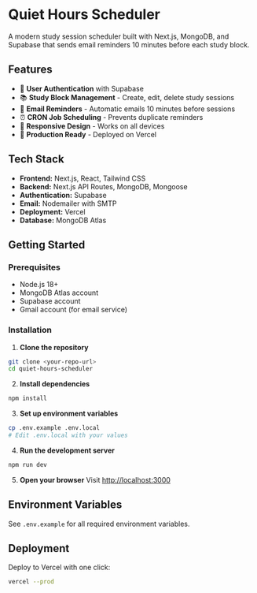 # Quiet Hours Scheduler

A modern study session scheduler built with Next.js, MongoDB, and Supabase that sends email reminders 10 minutes before each study block.

## Features

- 🔐 **User Authentication** with Supabase
- 📚 **Study Block Management** - Create, edit, delete study sessions
- 📧 **Email Reminders** - Automatic emails 10 minutes before sessions
- ⏰ **CRON Job Scheduling** - Prevents duplicate reminders
- 📱 **Responsive Design** - Works on all devices
- 🚀 **Production Ready** - Deployed on Vercel

## Tech Stack

- **Frontend:** Next.js, React, Tailwind CSS
- **Backend:** Next.js API Routes, MongoDB, Mongoose
- **Authentication:** Supabase
- **Email:** Nodemailer with SMTP
- **Deployment:** Vercel
- **Database:** MongoDB Atlas

## Getting Started

### Prerequisites

- Node.js 18+ 
- MongoDB Atlas account
- Supabase account
- Gmail account (for email service)

### Installation

1. **Clone the repository**
```bash
git clone <your-repo-url>
cd quiet-hours-scheduler
```

2. **Install dependencies**
```bash
npm install
```

3. **Set up environment variables**
```bash
cp .env.example .env.local
# Edit .env.local with your values
```

4. **Run the development server**
```bash
npm run dev
```

5. **Open your browser**
Visit [http://localhost:3000](http://localhost:3000)

## Environment Variables

See `.env.example` for all required environment variables.

## Deployment

Deploy to Vercel with one click:

```bash
vercel --prod
```